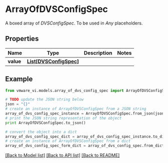 # ArrayOfDVSConfigSpec

A boxed array of *DVSConfigSpec*. To be used in *Any* placeholders. 

## Properties
Name | Type | Description | Notes
------------ | ------------- | ------------- | -------------
**value** | [**List[DVSConfigSpec]**](DVSConfigSpec.md) |  | 

## Example

```python
from vmware_vi.models.array_of_dvs_config_spec import ArrayOfDVSConfigSpec

# TODO update the JSON string below
json = "{}"
# create an instance of ArrayOfDVSConfigSpec from a JSON string
array_of_dvs_config_spec_instance = ArrayOfDVSConfigSpec.from_json(json)
# print the JSON string representation of the object
print ArrayOfDVSConfigSpec.to_json()

# convert the object into a dict
array_of_dvs_config_spec_dict = array_of_dvs_config_spec_instance.to_dict()
# create an instance of ArrayOfDVSConfigSpec from a dict
array_of_dvs_config_spec_form_dict = array_of_dvs_config_spec.from_dict(array_of_dvs_config_spec_dict)
```
[[Back to Model list]](../README.md#documentation-for-models) [[Back to API list]](../README.md#documentation-for-api-endpoints) [[Back to README]](../README.md)


